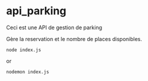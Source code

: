 # api_parking

Ceci est une API de gestion de parking

Gère la reservation et le nombre de places disponibles.

```nodejs
node index.js 
```
or
```nodejs
nodemon index.js
```
